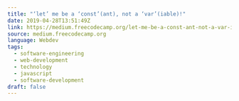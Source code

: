 ```yaml
---
title: "‘let’ me be a ‘const’(ant), not a ‘var’(iable)!"
date: 2019-04-28T13:51:49Z
link: https://medium.freecodecamp.org/let-me-be-a-const-ant-not-a-var-iable-1be52d153462?source=rss----336d898217ee---4&utm_medium=RSS&utm_source=news.12bit.vn
source: medium.freecodecamp.org
language: Webdev
tags:
  - software-engineering
  - web-development
  - technology
  - javascript
  - software-development
draft: false
---
```


